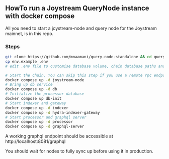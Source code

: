## HowTo run a Joystream QueryNode instance with docker compose

All you need to start a joystream-node and query node for the Joystream mainnet, is in this repo.

### Steps

```sh
git clone https://github.com/mnaamani/query-node-standalone && cd query-node-standalone/
cp env.example .env
# edit .env file to customise database volume, chain database paths and websocket rpc endpoint.

# Start the chain. You can skip this step if you use a remote rpc endpoint.
docker compose up -d joystream-node
# Bring up db service
docker compose up -d db
# Initialize the processor database
docker compose up db-init
# Start indexer and gateway
docker compose up -d indexer
docker compose up -d hydra-indexer-gateway
# Start processor and graphql server
docker compose up -d processor
docker compose up -d graphql-server
```

A working graphql endpoint should be accessible at http://localhost:8081/graphql

You should wait for nodes to fully sync up before using it in production.
